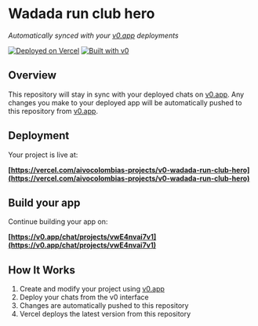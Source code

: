 # Wadada run club hero

*Automatically synced with your [v0.app](https://v0.app) deployments*

[![Deployed on Vercel](https://img.shields.io/badge/Deployed%20on-Vercel-black?style=for-the-badge&logo=vercel)](https://vercel.com/aivocolombias-projects/v0-wadada-run-club-hero)
[![Built with v0](https://img.shields.io/badge/Built%20with-v0.app-black?style=for-the-badge)](https://v0.app/chat/projects/vwE4nvai7v1)

## Overview

This repository will stay in sync with your deployed chats on [v0.app](https://v0.app).
Any changes you make to your deployed app will be automatically pushed to this repository from [v0.app](https://v0.app).

## Deployment

Your project is live at:

**[https://vercel.com/aivocolombias-projects/v0-wadada-run-club-hero](https://vercel.com/aivocolombias-projects/v0-wadada-run-club-hero)**

## Build your app

Continue building your app on:

**[https://v0.app/chat/projects/vwE4nvai7v1](https://v0.app/chat/projects/vwE4nvai7v1)**

## How It Works

1. Create and modify your project using [v0.app](https://v0.app)
2. Deploy your chats from the v0 interface
3. Changes are automatically pushed to this repository
4. Vercel deploys the latest version from this repository